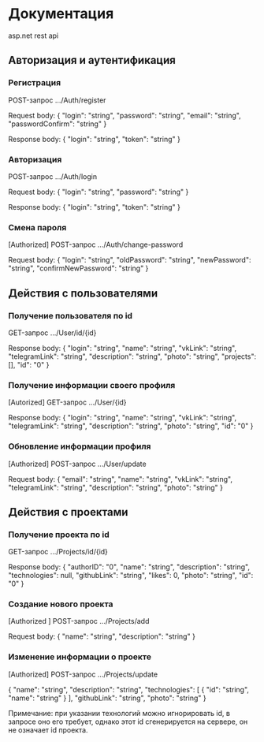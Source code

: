 # Документация
asp.net rest api 
## Авторизация и аутентификация
### Регистрация
POST-запрос .../Auth/register

Request body:
{
  "login": "string",
  "password": "string",
  "email": "string",
  "passwordConfirm": "string"
}

Response body: 
{
  "login": "string",
  "token": "string"
}

### Авторизация
POST-запрос .../Auth/login

Request body: 
{
  "login": "string",
  "password": "string"
}

Response body: 
{
  "login": "string",
  "token": "string"
}

### Смена пароля
[Authorized] POST-запрос .../Auth/change-password

Request body: 
{
  "login": "string",
  "oldPassword": "string",
  "newPassword": "string",
  "confirmNewPassword": "string"
}

## Действия с пользователями
### Получение пользователя по id
GET-запрос .../User/id/{id}

Response body:
{
  "login": "string",
  "name": "string",
  "vkLink": "string",
  "telegramLink": "string",
  "description": "string",
  "photo": "string",
  "projects": [],
  "id": "0"
}

### Получение информации своего профиля
[Autorized] GET-запрос .../User/{id}

Response body:
{
  "login": "string",
  "name": "string",
  "vkLink": "string",
  "telegramLink": "string",
  "description": "string",
  "photo": "string",
  "id": "0"
}

### Обновление информации профиля
[Authorized] POST-запрос .../User/update

Request body:
{
  "email": "string",
  "name": "string",
  "vkLink": "string",
  "telegramLink": "string",
  "description": "string",
  "photo": "string"
}

## Действия с проектами
### Получение проекта по id
GET-запрос .../Projects/id/{id}

Response body:
{
  "authorID": "0",
  "name": "string",
  "description": "string",
  "technologies": null,
  "githubLink": "string",
  "likes": 0,
  "photo": "string",
  "id": "0"
}

### Создание нового проекта
[Authorized ] POST-запрос .../Projects/add

Request body:
{
  "name": "string",
  "description": "string"
}

### Изменение информации о проекте
[Authorized] POST-запрос .../Projects/update

{
  "name": "string",
  "description": "string",
  "technologies": [
    {
      "id": "string",
      "name": "string"
    }
  ],
  "githubLink": "string",
  "photo": "string"
}

Примечание: при указании технологий можно игнорировать id, в запросе оно его требует, однако этот id сгенерируется на сервере, он не означает id проекта.










